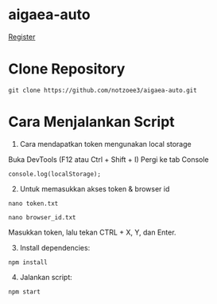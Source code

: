 # aigaea-auto

[Register](https://app.aigaea.net/register?ref=gaoYUGe0lhdqz7)

# Clone Repository 
```
git clone https://github.com/notzoee3/aigaea-auto.git

```

# Cara Menjalankan Script

1. Cara mendapatkan token
mengunakan local storage

Buka DevTools (F12 atau Ctrl + Shift + I)
Pergi ke tab Console
```
console.log(localStorage);
```


2. Untuk memasukkan akses token & browser id

```
nano token.txt
```

```
nano browser_id.txt
```

Masukkan token, lalu tekan CTRL + X, Y, dan Enter.


3. Install dependencies:

```
npm install
```


4. Jalankan script:

```
npm start
```
